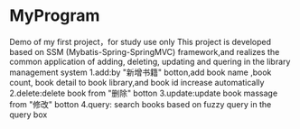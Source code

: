 # MyProgram
Demo of my first project，for study use only
This project is developed based on SSM (Mybatis-Spring-SpringMVC) framework,and realizes the common application of adding, deleting, updating and quering in the library management system
1.add:by "新增书籍" botton,add book name ,book count, book detail to book library,and book id increase automatically
2.delete:delete book from "删除" botton
3.update:update book massage from "修改" botton
4.query: search books based on fuzzy query in the query box 

